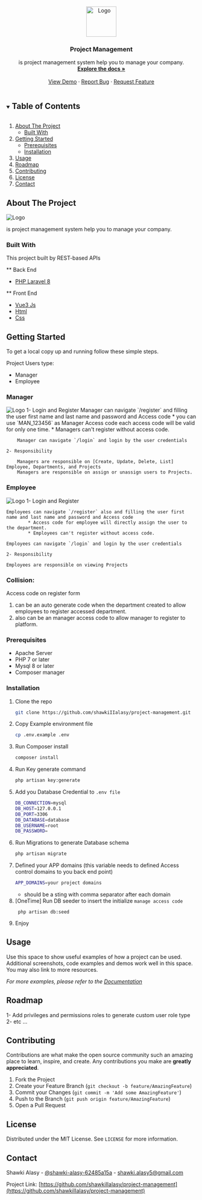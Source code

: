 <!-- PROJECT LOGO -->
<br />
<p align="center">
  <a href="https://github.com/github_username/repo_name">
    <img src="images/logo.png" alt="Logo" width="80" height="80">
  </a>

<h3 align="center">Project Management</h3>

  <p align="center">
    is project management system help you to manage your company.
    <br />
    <a href="https://github.com/github_username/repo_name"><strong>Explore the docs »</strong></a>
    <br />
    <br />
    <a href="https://github.com/shawkiIIalasy/project-management">View Demo</a>
    ·
    <a href="https://github.com/shawkiIIalasy/project-management/issues">Report Bug</a>
    ·
    <a href="https://github.com/shawkiIIalasy/project-management/issues">Request Feature</a>
  </p>
</p>



<!-- TABLE OF CONTENTS -->
<details open="open">
  <summary><h2 style="display: inline-block">Table of Contents</h2></summary>
  <ol>
    <li>
      <a href="#about-the-project">About The Project</a>
      <ul>
        <li><a href="#built-with">Built With</a></li>
      </ul>
    </li>
    <li>
      <a href="#getting-started">Getting Started</a>
      <ul>
        <li><a href="#prerequisites">Prerequisites</a></li>
        <li><a href="#installation">Installation</a></li>
      </ul>
    </li>
    <li><a href="#usage">Usage</a></li>
    <li><a href="#roadmap">Roadmap</a></li>
    <li><a href="#contributing">Contributing</a></li>
    <li><a href="#license">License</a></li>
    <li><a href="#contact">Contact</a></li>
  </ol>
</details>



<!-- ABOUT THE PROJECT -->
## About The Project

<img src="/public/images/manager-dashboard.png" alt="Logo">

is project management system help you to manage your company.



### Built With
This project built by REST-based APIs

** Back End 
* [PHP Laravel 8]()

** Front End
* [Vue3 Js]()
* [Html]()
* [Css]()



<!-- GETTING STARTED -->
## Getting Started

To get a local copy up and running follow these simple steps.


Project Users type: 
* Manager 
* Employee 

### Manager 
<img src="/public/images/manager-dashboard.png" alt="Logo">
    1- Login and Register
        Manager can navigate `/register` and filling the user first name and last name and password and Access code 
        * you can use `MAN_123456` as Manager Access code each access code will be valid for only one time.
        * Managers can't register without access code.
        
        Manager can navigate `/login` and login by the user credentials

    2- Responsibility

        Managers are responsible on [Create, Update, Delete, List] Employee, Departments, and Projects
        Managers are responsible on assign or unassign users to Projects.


### Employee
<img src="/public/images/employee-dashboard.png" alt="Logo">
    1- Login and Register

    Employees can navigate `/register` also and filling the user first name and last name and password and Access code
            * Access code for employee will directly assign the user to the department.
            * Employees can't register without access code.

    Employees can navigate `/login` and login by the user credentials

    2- Responsibility

    Employees are responsible on viewing Projects


### Collision: 

Access code on register form
 1. can be an auto generate code when the department created to allow employees to register accessed department.
 2. also can be an manager access code to allow manager to register to platform.


### Prerequisites

* Apache Server
* PHP 7 or later
* Mysql 8 or later
* Composer manager

### Installation

1. Clone the repo
   ```sh
   git clone https://github.com/shawkiIIalasy/project-management.git
   ```
2. Copy Example environment file
   ```sh
   cp .env.example .env
   ```
3. Run Composer install
    ```sh
    composer install
    ```
4. Run Key generate command
    ```sh
    php artisan key:generate    
    ```
5. Add you Database Credential to `.env file`
    ```sh
    DB_CONNECTION=mysql
    DB_HOST=127.0.0.1
    DB_PORT=3306
    DB_DATABASE=database
    DB_USERNAME=root
    DB_PASSWORD=
    ```
6. Run Migrations to generate Database schema
    ```sh
    php artisan migrate
    ```
7. Defined your APP domains (this variable needs to defined Access control domains to you back end point)
    ```sh
    APP_DOMAINS=your project domains
    ```
   * should be a sting with comma separator after each domain
8. [OneTime] Run DB seeder to insert the initialize `manage access code`
   ```
    php artisan db:seed
   ```
9. Enjoy



<!-- USAGE EXAMPLES -->
## Usage

Use this space to show useful examples of how a project can be used. Additional screenshots, code examples and demos work well in this space. You may also link to more resources.

_For more examples, please refer to the [Documentation](https://example.com)_



<!-- ROADMAP -->
## Roadmap

1- Add privileges and permissions roles to generate custom user role type
2- etc ...


<!-- CONTRIBUTING -->
## Contributing

Contributions are what make the open source community such an amazing place to learn, inspire, and create. Any contributions you make are **greatly appreciated**.

1. Fork the Project
2. Create your Feature Branch (`git checkout -b feature/AmazingFeature`)
3. Commit your Changes (`git commit -m 'Add some AmazingFeature'`)
4. Push to the Branch (`git push origin feature/AmazingFeature`)
5. Open a Pull Request



<!-- LICENSE -->
## License

Distributed under the MIT License. See `LICENSE` for more information.



<!-- CONTACT -->
## Contact

Shawki Alasy - [@shawki-alasy-62485a15a](https://www.linkedin.com/in/shawki-alasy-62485a15a/) - shawki.alasy5@gmail.com

Project Link: [https://github.com/shawkiIIalasy/project-management](https://github.com/shawkiIIalasy/project-management)

